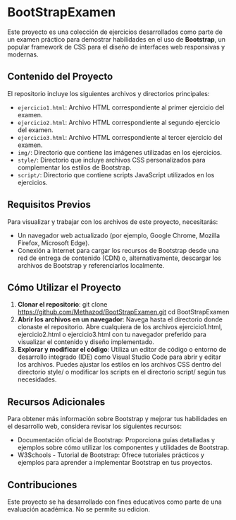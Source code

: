 # BootStrapExamen

Este proyecto es una colección de ejercicios desarrollados como parte de un examen práctico para demostrar habilidades en el uso de **Bootstrap**, un popular framework de CSS para el diseño de interfaces web responsivas y modernas.

## Contenido del Proyecto

El repositorio incluye los siguientes archivos y directorios principales:

- `ejercicio1.html`: Archivo HTML correspondiente al primer ejercicio del examen.
- `ejercicio2.html`: Archivo HTML correspondiente al segundo ejercicio del examen.
- `ejercicio3.html`: Archivo HTML correspondiente al tercer ejercicio del examen.
- `img/`: Directorio que contiene las imágenes utilizadas en los ejercicios.
- `style/`: Directorio que incluye archivos CSS personalizados para complementar los estilos de Bootstrap.
- `script/`: Directorio que contiene scripts JavaScript utilizados en los ejercicios.

## Requisitos Previos

Para visualizar y trabajar con los archivos de este proyecto, necesitarás:

- Un navegador web actualizado (por ejemplo, Google Chrome, Mozilla Firefox, Microsoft Edge).
- Conexión a Internet para cargar los recursos de Bootstrap desde una red de entrega de contenido (CDN) o, alternativamente, descargar los archivos de Bootstrap y referenciarlos localmente.

## Cómo Utilizar el Proyecto

1. **Clonar el repositorio**:
   git clone https://github.com/Methazod/BootStrapExamen.git
   cd BootStrapExamen
2. **Abrir los archivos en un navegador**:
   Navega hasta el directorio donde clonaste el repositorio.
   Abre cualquiera de los archivos ejercicio1.html, ejercicio2.html o ejercicio3.html con tu navegador preferido para visualizar el contenido y diseño implementado.
3. **Explorar y modificar el código**:
   Utiliza un editor de código o entorno de desarrollo integrado (IDE) como Visual Studio Code para abrir y editar los archivos.
   Puedes ajustar los estilos en los archivos CSS dentro del directorio style/ o modificar los scripts en el directorio script/ según tus necesidades.

## Recursos Adicionales
Para obtener más información sobre Bootstrap y mejorar tus habilidades en el desarrollo web, considera revisar los siguientes recursos:
-  Documentación oficial de Bootstrap: Proporciona guías detalladas y ejemplos sobre cómo utilizar los componentes y utilidades de Bootstrap.
-  W3Schools - Tutorial de Bootstrap: Ofrece tutoriales prácticos y ejemplos para aprender a implementar Bootstrap en tus proyectos.

## Contribuciones

Este proyecto se ha desarrollado con fines educativos como parte de una evaluación académica. No se permite su edicion.
